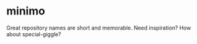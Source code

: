 # minimo
Great repository names are short and memorable. Need inspiration? How about special-giggle?
